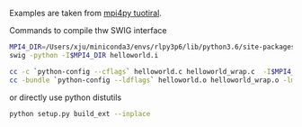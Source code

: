 Examples are taken from [mpi4py tuotiral](https://mpi4py.readthedocs.io/en/stable/tutorial.html).

Commands to compile thw SWIG interface
```bash
MPI4_DIR=/Users/xju/miniconda3/envs/rlpy3p6/lib/python3.6/site-packages/mpi4py/include
swig -python -I$MPI4_DIR helloworld.i

cc -c `python-config --cflags` helloworld.c helloworld_wrap.c  -I$MPI4_DIR
cc -bundle `python-config --ldflags` helloworld.o helloworld_wrap.o -lmpi -o _helloworld.so
```

or directly use python distutils
```bash
python setup.py build_ext --inplace
```
